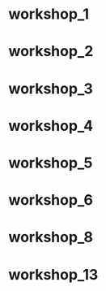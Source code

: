 # workshop_1
# workshop_2
# workshop_3
# workshop_4
# workshop_5
# workshop_6
# workshop_8
# workshop_13
